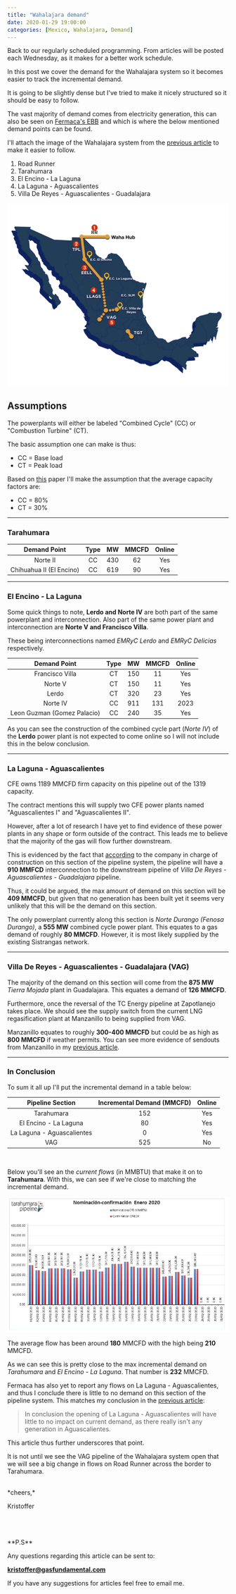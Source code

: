 ```yaml
---
title: "Wahalajara demand"
date: 2020-01-29 19:00:00
categories: [Mexico, Wahalajara, Demand]
---
```


Back to our regularly scheduled programming. From articles will be posted each Wednesday, as it makes for a better work schedule.

In this post we cover the demand for the Wahalajara system so it becomes easier to track the incremental demand.

It is going to be slightly dense but I've tried to make it nicely structured so it should be easy to follow.

The vast majority of demand comes from electricity generation, this can also be seen on [Fermaca's EBB](dashboard-fermaca.energy-solutions.com/) and which is where the below mentioned demand points can be found.

I'll attach the image of the Wahalajara system from the [previous article](https://gasfundamental.com/mexico/wahalajara/Wahalajara-pipeline-startup/) to make it easier to follow.

1. Road Runner
2. Tarahumara
3. El Encino - La Laguna
4. La Laguna - Aguascalientes
5. Villa De Reyes - Aguascalientes - Guadalajara 

![Wahalajara System](/assets/images/wahalajara-numbered.png)

## Assumptions
The powerplants will either be labeled "Combined Cycle" (CC) or "Combustion Turbine" (CT).

The basic assumption one can make is thus:

- CC = Base load
- CT = Peak load

Based on [this](https://www.nrel.gov/docs/fy17osti/70076.pdf) paper I'll make the assumption that the average capacity factors are:

- CC = 80%
- CT = 30%

___

### Tarahumara

|Demand Point|Type|MW|MMCFD|Online |
|:------:|:------:|:------:|:------:|:------:|
|Norte II | CC | 430 | 62 | Yes |
|Chihuahua II (El Encino) | CC | 619  | 90  | Yes |

___


### El Encino - La Laguna

Some quick things to note, **Lerdo and Norte IV** are both part of the same powerplant and interconnection. Also part of the same power plant and interconnection are **Norte V and Francisco Villa**.

These being interconnections named *EMRyC Lerdo* and *EMRyC Delicias* respectively.

|Demand Point|Type|MW|MMCFD|Online |
|:------:|:------:|:------:|:------:|:------:|
|Francisco Villa | CT | 150  | 11 |Yes|
|Norte V | CT | 150  | 11 | Yes|
|Lerdo  | CT | 320  | 23  |Yes|
|Norte IV | CC | 911 | 131 |2023|
|Leon Guzman (Gomez Palacio)| CC | 240 | 35 |Yes|

As you can see the construction of the combined cycle part (*Norte IV*) of the **Lerdo** power plant is not expected to come online so I will not include this in the below conclusion. 

___

### La Laguna - Aguascalientes

CFE owns 1189 MMCFD firm capacity on this pipeline out of the 1319 capacity.

The contract mentions this will supply two CFE power plants named "Aguascalientes I" and "Aguascalientes II".

However, after a lot of research I have yet to find evidence of these power plants in any shape or form outside of the contract. This leads me to believe that the majority of the gas will flow further downstream.

This is evidenced by the fact that [according](https://www.sicim.eu/en/projects/completed-detail/epc-la-laguna-aguascalientes-pipeline/) to the company in charge of construction on this section of the pipeline system, the pipeline will have a **910 MMFCD** interconnection to the downstream pipeline of *Villa De Reyes - Aguascalientes - Guadalajara* pipeline.

Thus, it could be argued, the max amount of demand on this section will be **409 MMCFD**, but given that no generation has been built yet it seems very unlikely that this will be the demand on this section.

The only powerplant currently along this section is *Norte Durango (Fenosa Durango)*, a **555 MW** combined cycle power plant. This equates to a gas demand of roughly **80 MMCFD**. However, it is most likely supplied by the existing Sistrangas network.

___

### Villa De Reyes - Aguascalientes - Guadalajara (VAG)

The majority of the demand on this section will come from the **875 MW** *Tierra Mojada* plant in Guadalajara. This equates a demand of **126 MMCFD**. 

Furthermore, once the reversal of the TC Energy pipeline at Zapotlanejo takes place. We should see the supply switch from the current LNG regasification plant at Manzanillo to being supplied from VAG.

Manzanillo equates to roughly **300-400 MMCFD** but could be as high as **800 MMCFD** if weather permits. You can see more evidence of sendouts from Manzanillo in my [previous article](https://gasfundamental.com/mexico/wahalajara/Wahalajara-pipeline-startup/).

___

### In Conclusion

To sum it all up I'll put the incremental demand in a table below:

|Pipeline Section | Incremental Demand (MMCFD)| Online|
|:---:|:---:|:---:|
|Tarahumara|152 |Yes|
|El Encino - La Laguna|80 | Yes|
|La Laguna - Aguascalientes|0 | Yes|
|VAG|525 |No|

<br/>

Below you'll see an the *current flows* (in MMBTU) that make it on to **Tarahumara**. With this, we can see if we're close to matching the incremental demand.

![Tarahumara January Flows](/assets/images/tarahumara-flow-2020-01-29.png)

The average flow has been around **180** MMCFD with the high being **210** MMCFD.

As we can see this is pretty close to the max incremental demand on *Tarahumara* and *El Encino - La Laguna*. That number is **232** MMCFD. 

Fermaca has also yet to report any flows on La Laguna - Aguascalientes, and thus I conclude there is little to no demand on this section of the pipeline system. This matches my conclusion in the [previous article](https://gasfundamental.com/mexico/wahalajara/Wahalajara-pipeline-startup/):

>In conclusion the opening of La Laguna - Aguascalientes will have little to no impact on current demand, as there really isn't any generation in Aguascalientes. 

This article thus further underscores that point.

It is not until we see the VAG pipeline of the Wahalajara system open that we will see a big change in flows on Road Runner across the border to Tarahumara.

<br/>
*cheers,*

Kristoffer

<br/>
<br/>
<br/>
**P.S**

Any questions regarding this article can be sent to:

__[kristoffer@gasfundamental.com](mailto:kristoffer@gasfundamental.com)__

If you have any suggestions for articles feel free to email me.

